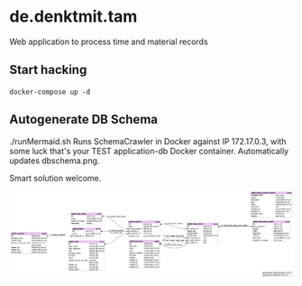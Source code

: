 # de.denktmit.tam

Web application to process time and material records

## Start hacking
    docker-compose up -d

## Autogenerate DB Schema

./runMermaid.sh
Runs SchemaCrawler in Docker against IP 172.17.0.3, with some luck that's your TEST application-db Docker container. Automatically updates dbschema.png.

Smart solution welcome.

![image info](./dbschema.png)
